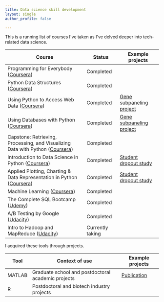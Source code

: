 ```yaml
---
title: Data science skill development
layout: single
author_profile: false

---
```


This is a running list of courses I've taken as I've delved deeper into tech-related data science.

| Course | Status | Example projects |
| --- | --- |  --- | 
| Programming for Everybody ([Coursera](https://www.coursera.org/specializations/python)) | Completed | |
| Python Data Structures ([Coursera](https://www.coursera.org/specializations/python)) | Completed | |
| Using Python to Access Web Data ([Coursera](https://www.coursera.org/specializations/python)) | Completed | [Gene subpaneling project](https://github.com/benslack19/gene_subpanel) |
| Using Databases with Python ([Coursera](https://www.coursera.org/specializations/python)) | Completed | [Gene subpaneling project](https://github.com/benslack19/gene_subpanel) |
| Capstone: Retrieving, Processing, and Visualizing Data with Python ([Coursera](https://www.coursera.org/specializations/python)) | Completed | |
| Introduction to Data Science in Python ([Coursera](https://www.coursera.org/learn/python-data-analysis)) | Completed | [Student dropout study](https://github.com/benslack19/CA_dropout_rates) |
| Applied Plotting, Charting & Data Representation in Python ([Coursera](https://www.coursera.org/learn/python-plotting)) | Completed | [Student dropout study](https://github.com/benslack19/CA_dropout_rates) |
| Machine Learning ([Coursera](https://www.coursera.org/learn/machine-learning)) | Completed | |
| The Complete SQL Bootcamp ([Udemy](https://www.udemy.com/the-complete-sql-bootcamp/)) | Completed | |
| A/B Testing by Google ([Udacity](https://www.udacity.com/course/ab-testing--ud257)) | Completed | |
| Intro to Hadoop and MapReduce ([Udacity](https://www.udacity.com/course/intro-to-hadoop-and-mapreduce--ud617)) | Currently taking | |

I acquired these tools through projects.

| Tool | Context of use | Example projects | 
| --- | --- | --- |
| MATLAB | Graduate school and postdoctoral academic projects | [Publication](http://onlinelibrary.wiley.com/doi/10.1111/j.1460-9568.2011.07901.x/full) |
| R | Postdoctoral and biotech industry projects | |